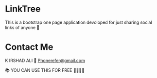 # LinkTree
 This is a bootstrap one page application devoloped for just sharing social links of anyone 🙂
 
 
 # Contact Me
 
 K IRSHAD ALI
 📧 Phonerefer@gmail.com
 
 📚 YOU CAN USE THIS FOR FREE  🎊🎉🎉🎊
 

